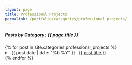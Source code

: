 ```yaml
---
layout: page
title: Professional Projects
permalink: /portfolio/categories/professional_projects/
---
```


<h5> Posts by Category : {{ page.title }} </h5>

<div class="card">
{% for post in site.categories.professional_projects %}
 <li class="category-posts"><span>{{ post.date | date: "%b %Y" }}</span> &nbsp; <a href="{{ post.url }}">{{ post.title }}</a></li>
{% endfor %}
</div>